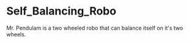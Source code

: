 # Self_Balancing_Robo
Mr. Pendulam is a two wheeled robo that can balance itself on it's two wheels.
